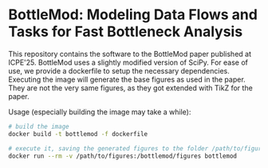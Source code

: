 # BottleMod: Modeling Data Flows and Tasks for Fast Bottleneck Analysis

This repository contains the software to the BottleMod paper published at ICPE'25.
BottleMod uses a slightly modified version of SciPy. For ease of use, we provide a dockerfile to setup the necessary dependencies.
Executing the image will generate the base figures as used in the paper. They are not the very same figures, as they got extended with TikZ for the paper.

Usage (especially building the image may take a while):

```bash
# build the image
docker build -t bottlemod -f dockerfile

# execute it, saving the generated figures to the folder /path/to/figures
docker run --rm -v /path/to/figures:/bottlemod/figures bottlemod
```
